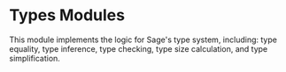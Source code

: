 # Types Modules

This module implements the logic for Sage's type system, including: type equality, type inference, type checking, type size calculation, and type simplification.